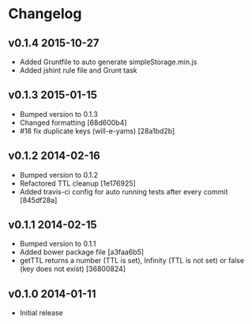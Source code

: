# Changelog

## v0.1.4 2015-10-27

  * Added Gruntfile to auto generate simpleStorage.min.js
  * Added jshint rule file and Grunt task

## v0.1.3 2015-01-15

  * Bumped version to 0.1.3
  * Changed formatting [68d600b4]
  * #18 fix duplicate keys (will-e-yams) [28a1bd2b]

## v0.1.2 2014-02-16

  * Bumped version to 0.1.2
  * Refactored TTL cleanup [1e176925]
  * Added travis-ci config for auto running tests after every commit [845df28a]

## v0.1.1 2014-02-15

  * Bumped version to 0.1.1
  * Added bower package file [a3faa6b5]
  * getTTL returns a number (TTL is set), Infinity (TTL is not set) or false (key does not exist) [36800824]

## v0.1.0 2014-01-11

  * Initial release
